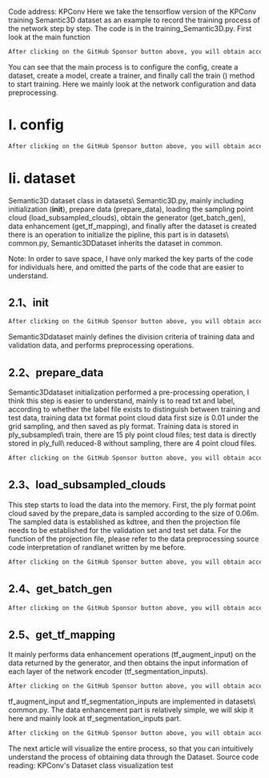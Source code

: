  Code address: KPConv Here we take the tensorflow version of the KPConv training Semantic3D dataset as an example to record the training process of the network step by step. The code is in the training_Semantic3D.py. First look at the main function 

  ```python  
After clicking on the GitHub Sponsor button above, you will obtain access permissions to my private code repository ( https://github.com/slowlon/my_code_bar ) to view this blog code. By searching the code number of this blog, you can find the code you need, code number is: 2024020309573770872
  ```  
 You can see that the main process is to configure the config, create a dataset, create a model, create a trainer, and finally call the train () method to start training. Here we mainly look at the network configuration and data preprocessing. 

#  I. config 

  ```python  
After clicking on the GitHub Sponsor button above, you will obtain access permissions to my private code repository ( https://github.com/slowlon/my_code_bar ) to view this blog code. By searching the code number of this blog, you can find the code you need, code number is: 2024020309573770872
  ```  
#  Ii. dataset 

 Semantic3D dataset class in datasets\ Semantic3D.py, mainly including initialization (__init__), prepare data (prepare_data), loading the sampling point cloud (load_subsampled_clouds), obtain the generator (get_batch_gen), data enhancement (get_tf_mapping), and finally after the dataset is created there is an operation to initialize the pipline, this part is in datasets\ common.py, Semantic3DDataset inherits the dataset in common. 

 Note: In order to save space, I have only marked the key parts of the code for individuals here, and omitted the parts of the code that are easier to understand. 

##  2.1、__init__ 

  ```python  
After clicking on the GitHub Sponsor button above, you will obtain access permissions to my private code repository ( https://github.com/slowlon/my_code_bar ) to view this blog code. By searching the code number of this blog, you can find the code you need, code number is: 2024020309573770872
  ```  
 Semantic3Ddataset mainly defines the division criteria of training data and validation data, and performs preprocessing operations. 

##  2.2、prepare_data 

 Semantic3Ddataset initialization performed a pre-processing operation, I think this step is easier to understand, mainly is to read txt and label, according to whether the label file exists to distinguish between training and test data, training data txt format point cloud data first size is 0.01 under the grid sampling, and then saved as ply format. Training data is stored in ply_subsampled\ train, there are 15 ply point cloud files; test data is directly stored in ply_full\ reduced-8 without sampling, there are 4 point cloud files. 

  ```python  
After clicking on the GitHub Sponsor button above, you will obtain access permissions to my private code repository ( https://github.com/slowlon/my_code_bar ) to view this blog code. By searching the code number of this blog, you can find the code you need, code number is: 2024020309573770872
  ```  
##  2.3、load_subsampled_clouds 

 This step starts to load the data into the memory. First, the ply format point cloud saved by the prepare_data is sampled according to the size of 0.06m. The sampled data is established as kdtree, and then the projection file needs to be established for the validation set and test set data. For the function of the projection file, please refer to the data preprocessing source code interpretation of randlanet written by me before. 

  ```python  
After clicking on the GitHub Sponsor button above, you will obtain access permissions to my private code repository ( https://github.com/slowlon/my_code_bar ) to view this blog code. By searching the code number of this blog, you can find the code you need, code number is: 2024020309573770872
  ```  
##  2.4、get_batch_gen 

  ```python  
After clicking on the GitHub Sponsor button above, you will obtain access permissions to my private code repository ( https://github.com/slowlon/my_code_bar ) to view this blog code. By searching the code number of this blog, you can find the code you need, code number is: 2024020309573770872
  ```  
##  2.5、get_tf_mapping 

 It mainly performs data enhancement operations (tf_augment_input) on the data returned by the generator, and then obtains the input information of each layer of the network encoder (tf_segmentation_inputs). 

  ```python  
After clicking on the GitHub Sponsor button above, you will obtain access permissions to my private code repository ( https://github.com/slowlon/my_code_bar ) to view this blog code. By searching the code number of this blog, you can find the code you need, code number is: 2024020309573770872
  ```  
 tf_augment_input and tf_segmentation_inputs are implemented in datasets\ common.py. The data enhancement part is relatively simple, we will skip it here and mainly look at tf_segmentation_inputs part. 

  ```python  
After clicking on the GitHub Sponsor button above, you will obtain access permissions to my private code repository ( https://github.com/slowlon/my_code_bar ) to view this blog code. By searching the code number of this blog, you can find the code you need, code number is: 2024020309573770872
  ```  
 The next article will visualize the entire process, so that you can intuitively understand the process of obtaining data through the Dataset. Source code reading: KPConv's Dataset class visualization test 

